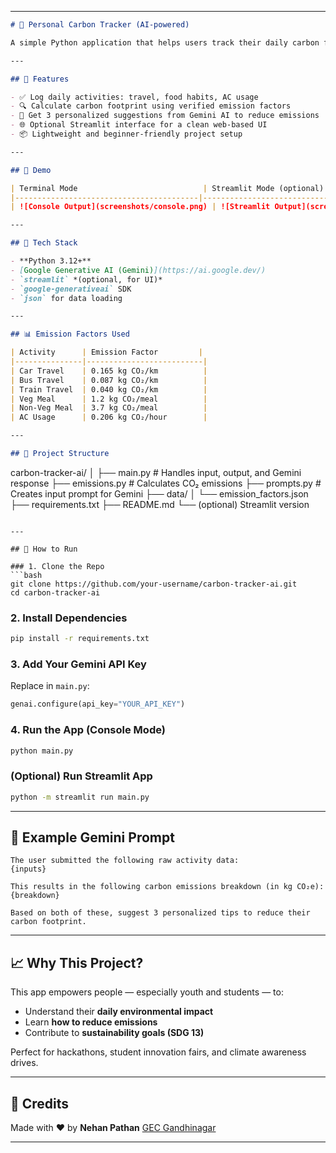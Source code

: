 

---


```markdown
# 🌱 Personal Carbon Tracker (AI-powered)

A simple Python application that helps users track their daily carbon footprint and receive **personalized tips** powered by **Google Gemini LLM** — aligned with **UN SDG #13: Climate Action**.

---

## 🚀 Features

- ✅ Log daily activities: travel, food habits, AC usage
- 🔍 Calculate carbon footprint using verified emission factors
- 🤖 Get 3 personalized suggestions from Gemini AI to reduce emissions
- 🌐 Optional Streamlit interface for a clean web-based UI
- 📦 Lightweight and beginner-friendly project setup

---

## 📸 Demo

| Terminal Mode                            | Streamlit Mode (optional)            |
|-----------------------------------------|--------------------------------------|
| ![Console Output](screenshots/console.png) | ![Streamlit Output](screenshots/ui.png) |

---

## 🧠 Tech Stack

- **Python 3.12+**
- [Google Generative AI (Gemini)](https://ai.google.dev/)
- `streamlit` *(optional, for UI)*
- `google-generativeai` SDK
- `json` for data loading

---

## 📊 Emission Factors Used

| Activity      | Emission Factor         |
|---------------|--------------------------|
| Car Travel    | 0.165 kg CO₂/km          |
| Bus Travel    | 0.087 kg CO₂/km          |
| Train Travel  | 0.040 kg CO₂/km          |
| Veg Meal      | 1.2 kg CO₂/meal          |
| Non-Veg Meal  | 3.7 kg CO₂/meal          |
| AC Usage      | 0.206 kg CO₂/hour        |

---

## 📂 Project Structure

```

carbon-tracker-ai/
│
├── main.py                 # Handles input, output, and Gemini response
├── emissions.py            # Calculates CO₂ emissions
├── prompts.py              # Creates input prompt for Gemini
├── data/
│   └── emission\_factors.json
├── requirements.txt
├── README.md
└── (optional) Streamlit version

````

---

## 🧪 How to Run

### 1. Clone the Repo
```bash
git clone https://github.com/your-username/carbon-tracker-ai.git
cd carbon-tracker-ai
````

### 2. Install Dependencies

```bash
pip install -r requirements.txt
```

### 3. Add Your Gemini API Key

Replace in `main.py`:

```python
genai.configure(api_key="YOUR_API_KEY")
```

### 4. Run the App (Console Mode)

```bash
python main.py
```

### (Optional) Run Streamlit App

```bash
python -m streamlit run main.py
```

---

## 📌 Example Gemini Prompt

```text
The user submitted the following raw activity data:
{inputs}

This results in the following carbon emissions breakdown (in kg CO₂e):
{breakdown}

Based on both of these, suggest 3 personalized tips to reduce their carbon footprint.
```

---

## 📈 Why This Project?

This app empowers people — especially youth and students — to:

* Understand their **daily environmental impact**
* Learn **how to reduce emissions**
* Contribute to **sustainability goals (SDG 13)**

Perfect for hackathons, student innovation fairs, and climate awareness drives.

---

## 🙏 Credits

Made with ❤️ by **Nehan Pathan**
[GEC Gandhinagar](https://gecg28.ac.in)

---
```

